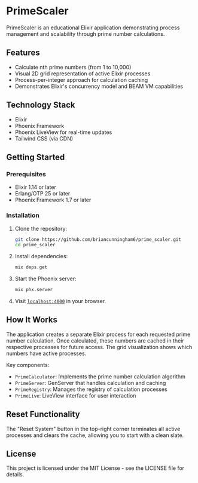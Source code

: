 # PrimeScaler

PrimeScaler is an educational Elixir application demonstrating process management and scalability through prime number calculations.

## Features

- Calculate nth prime numbers (from 1 to 10,000)
- Visual 2D grid representation of active Elixir processes
- Process-per-integer approach for calculation caching
- Demonstrates Elixir's concurrency model and BEAM VM capabilities

## Technology Stack

- Elixir
- Phoenix Framework
- Phoenix LiveView for real-time updates
- Tailwind CSS (via CDN)

## Getting Started

### Prerequisites

- Elixir 1.14 or later
- Erlang/OTP 25 or later
- Phoenix Framework 1.7 or later

### Installation

1. Clone the repository:
   ```bash
   git clone https://github.com/briancunningham6/prime_scaler.git
   cd prime_scaler
   ```

2. Install dependencies:
   ```bash
   mix deps.get
   ```

3. Start the Phoenix server:
   ```bash
   mix phx.server
   ```

4. Visit [`localhost:4000`](http://localhost:4000) in your browser.

## How It Works

The application creates a separate Elixir process for each requested prime number calculation. Once calculated, these numbers are cached in their respective processes for future access. The grid visualization shows which numbers have active processes.

Key components:
- `PrimeCalculator`: Implements the prime number calculation algorithm
- `PrimeServer`: GenServer that handles calculation and caching
- `PrimeRegistry`: Manages the registry of calculation processes
- `PrimeLive`: LiveView interface for user interaction

## Reset Functionality

The "Reset System" button in the top-right corner terminates all active processes and clears the cache, allowing you to start with a clean slate.

## License

This project is licensed under the MIT License - see the LICENSE file for details.